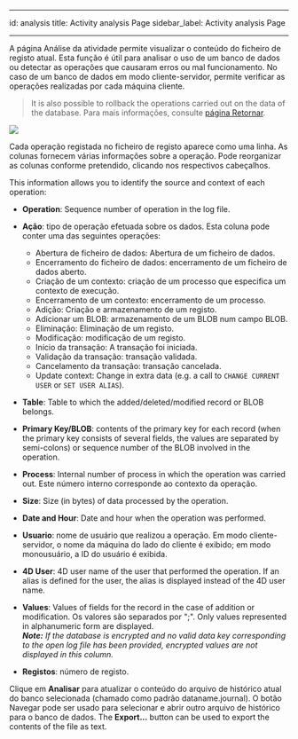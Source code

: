 - - -
id: analysis title: Activity analysis Page sidebar_label: Activity analysis Page
- - -

A página Análise da atividade permite visualizar o conteúdo do ficheiro de registo atual. Esta função é útil para analisar o uso de um banco de dados ou detectar as operações que causaram erros ou mal funcionamento. No caso de um banco de dados em modo cliente-servidor, permite verificar as operações realizadas por cada máquina cliente.
> It is also possible to rollback the operations carried out on the data of the database. Para mais informações, consulte [página Retornar](rollback.md).

![](../assets/en/MSC/MSC_analysis.png)

Cada operação registada no ficheiro de registo aparece como uma linha. As colunas fornecem várias informações sobre a operação. Pode reorganizar as colunas conforme pretendido, clicando nos respectivos cabeçalhos.

This information allows you to identify the source and context of each operation:

- **Operation**: Sequence number of operation in the log file.
- **Ação**: tipo de operação efetuada sobre os dados. Esta coluna pode conter uma das seguintes operações:
    - Abertura de ficheiro de dados: Abertura de um ficheiro de dados.
    - Encerramento do ficheiro de dados: encerramento de um ficheiro de dados aberto.
    - Criação de um contexto: criação de um processo que especifica um contexto de execução.
    - Encerramento de um contexto: encerramento de um processo.
    - Adição: Criação e armazenamento de um registo.
    - Adicionar um BLOB: armazenamento de um BLOB num campo BLOB.
    - Eliminação: Eliminação de um registo.
    - Modificação: modificação de um registo.
    - Início da transação: A transação foi iniciada.
    - Validação da transação: transação validada.
    - Cancelamento da transação: transação cancelada.
    - Update context: Change in extra data (e.g. a call to `CHANGE CURRENT USER` or `SET USER ALIAS`).

- **Table**: Table to which the added/deleted/modified record or BLOB belongs.
- **Primary Key/BLOB**: contents of the primary key for each record (when the primary key consists of several fields, the values are separated by semi-colons) or sequence number of the BLOB involved in the operation.
- **Process**: Internal number of process in which the operation was carried out. Este número interno corresponde ao contexto da operação.
- **Size**: Size (in bytes) of data processed by the operation.
- **Date and Hour**: Date and hour when the operation was performed.
- **Usuario**: nome de usuário que realizou a operação. Em modo cliente-servidor, o nome da máquina do lado do cliente é exibido; em modo monousuário, a ID do usuário é exibida.
- **4D User**: 4D user name of the user that performed the operation. If an alias is defined for the user, the alias is displayed instead of the 4D user name.
- **Values**: Values of fields for the record in the case of addition or modification. Os valores são separados por ";". Only values represented in alphanumeric form are displayed.  
  ***Note:** If the database is encrypted and no valid data key corresponding to the open log file has been provided, encrypted values are not displayed in this column.*
- **Registos**: número de registo.

Clique em **Analisar** para atualizar o conteúdo do arquivo de histórico atual do banco selecionada (chamado como padrão dataname.journal). O botão Navegar pode ser usado para selecionar e abrir outro arquivo de histórico para o banco de dados. The **Export...** button can be used to export the contents of the file as text.

